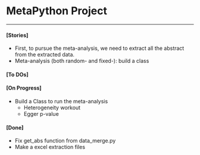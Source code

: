# MetaPython Project

-----

#### [Stories]  
- First, to pursue the meta-analysis, we need to extract all the abstract from the extracted data. 
- Meta-analysis (both random- and fixed-): build a class

#### [To DOs]

#### [On Progress]
- Build a Class to run the meta-analysis
    - Heterogeneity workout
    - Egger p-value
    

#### [Done]

- Fix get_abs function from data_merge.py
- Make a excel extraction files
